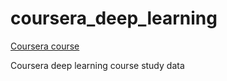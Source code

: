 # coursera_deep_learning
[Coursera course](https://www.coursera.org/specializations/deep-learning)

Coursera deep learning course study data

